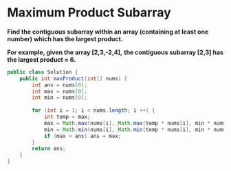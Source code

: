 # Maximum Product Subarray

**Find the contiguous subarray within an array (containing at least one number) which has the largest product.**

**For example, given the array [2,3,-2,4],**
**the contiguous subarray [2,3] has the largest product = 6.**


```java
public class Solution {
    public int maxProduct(int[] nums) {
        int ans = nums[0];
        int max = nums[0];
        int min = nums[0];
        
        for (int i = 1; i < nums.length; i ++) {
            int temp = max;
            max = Math.max(nums[i], Math.max(temp * nums[i], min * nums[i]));
            min = Math.min(nums[i], Math.min(temp * nums[i], min * nums[i]));
            if (max > ans) ans = max;
        }
        return ans;
    }
}
```
